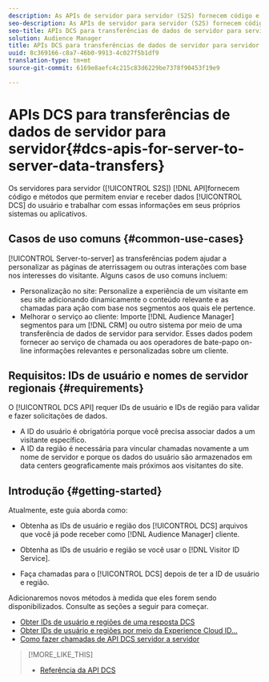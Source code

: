 ```yaml
---
description: As APIs de servidor para servidor (S2S) fornecem código e métodos que permitem que você envie e receba dados de usuário do DCS e trabalhe com essas informações em seus próprios sistemas ou aplicativos.
seo-description: As APIs de servidor para servidor (S2S) fornecem código e métodos que permitem que você envie e receba dados de usuário do DCS e trabalhe com essas informações em seus próprios sistemas ou aplicativos.
seo-title: APIs DCS para transferências de dados de servidor para servidor
solution: Audience Manager
title: APIs DCS para transferências de dados de servidor para servidor
uuid: 8c369166-c8a7-46b0-9913-4c027f5b1df9
translation-type: tm+mt
source-git-commit: 6169e8aefc4c215c83d6229be7378f90453f19e9

---
```



# APIs DCS para transferências de dados de servidor para servidor{#dcs-apis-for-server-to-server-data-transfers}

Os servidores para servidor ([!UICONTROL S2S]) [!DNL API]fornecem código e métodos que permitem enviar e receber dados [!UICONTROL DCS] do usuário e trabalhar com essas informações em seus próprios sistemas ou aplicativos.

## Casos de uso comuns {#common-use-cases}

[!UICONTROL Server-to-server] as transferências podem ajudar a personalizar as páginas de aterrissagem ou outras interações com base nos interesses do visitante. Alguns casos de uso comuns incluem:

* Personalização no site: Personalize a experiência de um visitante em seu site adicionando dinamicamente o conteúdo relevante e as chamadas para ação com base nos segmentos aos quais ele pertence.
* Melhorar o serviço ao cliente: Importe [!DNL Audience Manager] segmentos para um [!DNL CRM] ou outro sistema por meio de uma transferência de dados de servidor para servidor. Esses dados podem fornecer ao serviço de chamada ou aos operadores de bate-papo on-line informações relevantes e personalizadas sobre um cliente.

## Requisitos: IDs de usuário e nomes de servidor regionais {#requirements}

O [!UICONTROL DCS API] requer IDs de usuário e IDs de região para validar e fazer solicitações de dados.

* A ID do usuário é obrigatória porque você precisa associar dados a um visitante específico.
* A ID da região é necessária para vincular chamadas novamente a um nome de servidor e porque os dados do usuário são armazenados em data centers geograficamente mais próximos aos visitantes do site.

## Introdução {#getting-started}

Atualmente, este guia aborda como:

* Obtenha as IDs de usuário e região dos [!UICONTROL DCS] arquivos que você já pode receber como [!DNL Audience Manager] cliente.

* Obtenha as IDs de usuário e região se você usar o [!DNL Visitor ID Service].
* Faça chamadas para o [!UICONTROL DCS] depois de ter a ID de usuário e região.

Adicionaremos novos métodos à medida que eles forem sendo disponibilizados. Consulte as seções a seguir para começar.

* [Obter IDs de usuário e regiões de uma resposta DCS](dcs-aam-ids.md)
* [Obter IDs de usuário e regiões por meio da Experience Cloud ID...](dcs-mcid-ids.md)
* [Como fazer chamadas de API DCS servidor a servidor](dcs-s2s-calls.md)

>[!MORE_LIKE_THIS]
>
>* [Referência da API DCS](../../../api/dcs-intro/dcs-api-reference/dcs-api-methods.md)

